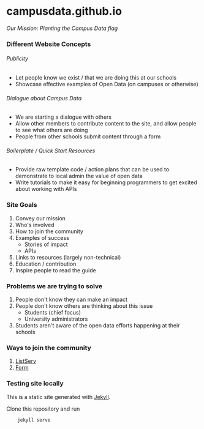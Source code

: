 # campusdata.github.io

*Our Mission: Planting the Campus Data flag*

### Different Website Concepts

###### Publicity
- Let people know we exist / that we are doing this at our schools
- Showcase effective examples of Open Data (on campuses or otherwise)

###### Dialogue about Campus Data
- We are starting a dialogue with others
- Allow other members to contribute content to the site, and allow people to see what others are doing
- People from other schools submit content through a form

###### Boilerplate / Quick Start Resources
- Provide raw template code / action plans that can be used to demonstrate to local admin the value of open data
- Write tutorials to make it easy for beginning programmers to get excited about working with APIs

### Site Goals
1. Convey our mission
2. Who's involved
3. How to join the community
4. Examples of success
	- Stories of impact
	- APIs
5. Links to resources (largely non-technical)
6. Education / contribution
7. Inspire people to read the guide

### Problems we are trying to solve
1. People don't know they can make an impact
2. People don't know others are thinking about this issue
	- Students (chief focus)
	- University administrators
3. Students aren't aware of the open data efforts happening at their schools
	
### Ways to join the community
1. [ListServ](http://campusdata.us7.list-manage1.com/subscribe/post?u=18ba658e22c34b6ac8bac552f&id=9b7a676140)
2. [Form](https://docs.google.com/forms/d/1y6_dOgwXQ2Il_zi0_E6QelTX_q0tnGF1QvEP5l4_zjU/viewform) 

### Testing site locally

This is a static site generated with [Jekyll](https://jekyllrb.com/).

Clone this repository and run

```
    jekyll serve
```
